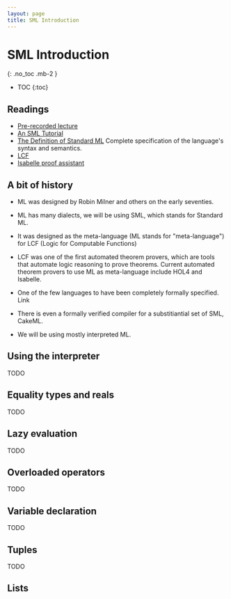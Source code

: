 ```yaml
---
layout: page
title: SML Introduction
---
```


# SML Introduction
{: .no_toc .mb-2 }

- TOC
{:toc}

## Readings

- [Pre-recorded lecture](https://www.youtube.com/playlist?list=PLeIbBi3CwMZxjkRr595OVUL2GC3zCouTm)
- [An SML Tutorial](http://homepages.inf.ed.ac.uk/stg/NOTES/)
- [The Definition of Standard ML](https://smlfamily.github.io/sml97-defn.pdf)
  Complete specification of the language's syntax and semantics.
- [LCF](https://en.wikipedia.org/wiki/Logic_for_Computable_Functions)
- [Isabelle proof assistant](https://isabelle.in.tum.de/)

## A bit of history

- ML was designed by Robin Milner and others on the early seventies.

- ML has many dialects, we will be using SML, which stands for Standard ML.

- It was designed as the meta-language (ML stands for "meta-language") for LCF
  (Logic for Computable Functions)

- LCF was one of the first automated theorem provers, which are tools that
  automate logic reasoning to prove theorems. Current automated theorem provers
  to use ML as meta-language include HOL4 and Isabelle.

- One of the few languages to have been completely formally specified. Link

- There is even a formally verified compiler for a substitiantial set of
  SML, CakeML.

- We will be using mostly interpreted ML.

## Using the interpreter

TODO

## Equality types and reals

TODO

## Lazy evaluation

TODO

## Overloaded operators

TODO

## Variable declaration

TODO

## Tuples

TODO

## Lists
